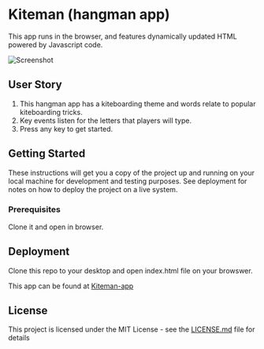 # Kiteman (hangman app)

This app runs in the browser, and features dynamically updated HTML powered by Javascript code.

![Screenshot](https://user-images.githubusercontent.com/6200141/28346211-83870c32-6bfd-11e7-8eb3-97a1103971ab.png)

## User Story

1. This hangman app has a kiteboarding theme and words relate to popular kiteboarding tricks. 
2. Key events listen for the letters that players will type.
3. Press any key to get started.

## Getting Started

These instructions will get you a copy of the project up and running on your local machine for development and testing purposes. See deployment for notes on how to deploy the project on a live system.

### Prerequisites

Clone it and open in browser.

## Deployment

Clone this repo to your desktop and open index.html file on your browswer.

This app can be found at [Kiteman-app](https://kiteman-game.herokuapp.com/)

## License

This project is licensed under the MIT License - see the [LICENSE.md](LICENSE.md) file for details